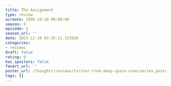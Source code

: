 ```yaml
---
title: The Assignment
type: review
airdate: 1996-10-28 00:00:00
season: 5
episode: 5
season_url: ''
date: 2023-12-10 03:35:11.323920
categories:
- reviews
draft: false
rating: 0
has_spoilers: false
fanart_url: ''
poster_url: /thoughts/reviews/tv/star-trek-deep-space-nine/series_poster.jpg
tags: []
---
```


